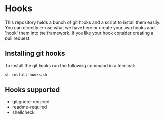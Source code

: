 # Hooks
This repository holds a bunch of git hooks and a script to install them easily. You can directly re-use what we have here or create your own hooks and 'hook' them into the framework. If you like your hook consider creating a pull request.

## Installing git hooks
To install the git hooks run the following command in a terminal:
```sh
sh install-hooks.sh
```

## Hooks supported
- gitignore-required
- readme-required
- shellcheck